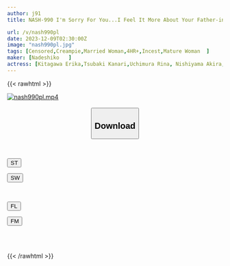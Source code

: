 ```yaml
---
author: j91
title: NASH-990 I'm Sorry For You...I Feel It More About Your Father-in-law Than You...

url: /v/nash990pl
date: 2023-12-09T02:30:00Z
image: "nash990pl.jpg"
tags: [Censored,Creampie,Married Woman,4HR+,Incest,Mature Woman	 ]
maker: [Nadeshiko   ]
actress: [Kitagawa Erika,Tsubaki Kanari,Uchimura Rina, Nishiyama Akira, Shinoda Ayumi,Ogura Mai  ]
---
```



{{< rawhtml >}}

<div class="video" data-videoid="9e0DARyb78Iaa6p">
    <a href="javascript:;">
        <img src="/v/nash990pl/nash990pl.jpg" width="WIDTH" height="HEIGHT" alt="nash990pl.mp4" loading="lazy">
    </a>
</div>

<script type="text/javascript" src="https://j91.asia/asset/on-demand-st.js"></script>

<br>
  <link rel="stylesheet" href="https://j91.asia/asset/bs5.css">
  
  <center>
  <button class="btn btn-primary" type="button" data-bs-toggle="collapse" data-bs-target=".multi-collapse" aria-expanded="false" aria-controls="multiCollapseExample1 multiCollapseExample2"><h2>Download</h2></button></center>
</p>
<div class="row">
  <div class="col">
    <div class="collapse multi-collapse" id="multiCollapseExample1">
      <div class="card card-body">
	      	      <br>
<div class="buttons">  
<p><a href="https://streamtape.to/v/9e0DARyb78Iaa6p" target="_blank"><button class="btn-hover color-3"><i class="fa fa-download"></i> ST</button></a></p>
<p><a href="https://flaswish.com/ukk3vl5nimrt" target="_blank"><button class="btn-hover color-2"><i class="fa fa-download"></i> SW</button></a></p></div>
    </div>
  </div>
</div>
  <div class="col">
    <div class="collapse multi-collapse" id="multiCollapseExample2">
      <div class="card card-body">
	      <br>
<div class="buttons">
<p><a href="https://filelions.site/f/dsryd2x5mixg" target="_blank"><button class="btn-hover color-9"><i class="fa fa-download"></i> FL</button></a></p>
<p><a href="https://filemoon.sx/d/4t9w3xcmkaco" target="_blank"><button class="btn-hover color-8"><i class="fa fa-download"></i> FM</button></a></p></div>
<br><br>
      </div>
    </div>
  </div>
</div>

{{< /rawhtml >}}